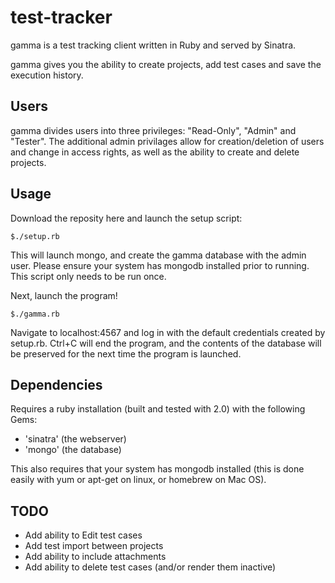 # test-tracker

gamma is a test tracking client written in Ruby and served by Sinatra. 

gamma gives you the ability to create projects, add test cases and save the execution history. 


## Users

gamma divides users into three privileges: "Read-Only", "Admin" and "Tester". The additional admin privilages allow for creation/deletion of users and change in access rights, as well as the ability to create and delete projects.


## Usage

Download the reposity here and launch the setup script:

    $./setup.rb
    
This will launch mongo, and create the gamma database with the admin user. Please ensure your system has mongodb installed prior to running. This script only needs to be run once.

Next, launch the program!

    $./gamma.rb

Navigate to localhost:4567 and log in with the default credentials created by setup.rb. Ctrl+C will end the program, and the contents of the database will be preserved for the next time the program is launched.


## Dependencies

Requires a ruby installation (built and tested with 2.0) with the following Gems:
- 'sinatra' (the webserver)
- 'mongo' (the database)

This also requires that your system has mongodb installed (this is done easily with yum or apt-get on linux, or homebrew on Mac OS).


## TODO

* Add ability to Edit test cases
* Add test import between projects
* Add ability to include attachments
* Add ability to delete test cases (and/or render them inactive)

